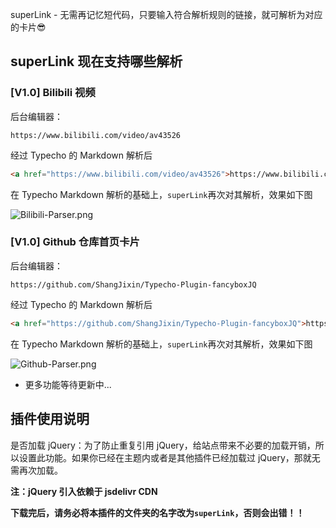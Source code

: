 superLink - 无需再记忆短代码，只要输入符合解析规则的链接，就可解析为对应的卡片😎

## superLink 现在支持哪些解析
### [V1.0] Bilibili 视频
后台编辑器：
```
https://www.bilibili.com/video/av43526
```
经过 Typecho 的 Markdown 解析后
```HTML
<a href="https://www.bilibili.com/video/av43526">https://www.bilibili.com/video/av43526</a>
```
在 Typecho Markdown 解析的基础上，`superLink`再次对其解析，效果如下图

![Bilibili-Parser.png](https://i.loli.net/2020/10/30/nCPVLlwQIURX16i.png)



### [V1.0] Github 仓库首页卡片
后台编辑器：
```
https://github.com/ShangJixin/Typecho-Plugin-fancyboxJQ
```
经过 Typecho 的 Markdown 解析后
```HTML
<a href="https://github.com/ShangJixin/Typecho-Plugin-fancyboxJQ">https://github.com/ShangJixin/Typecho-Plugin-fancyboxJQ</a>
```
在 Typecho Markdown 解析的基础上，`superLink`再次对其解析，效果如下图

![Github-Parser.png](https://i.loli.net/2020/10/30/FrJjHfoXPt4VYCx.png)



- 更多功能等待更新中...

## 插件使用说明
是否加载 jQuery：为了防止重复引用 jQuery，给站点带来不必要的加载开销，所以设置此功能。如果你已经在主题内或者是其他插件已经加载过 jQuery，那就无需再次加载。

**注：jQuery 引入依赖于 jsdelivr CDN**

**下载完后，请务必将本插件的文件夹的名字改为`superLink`，否则会出错！！**
